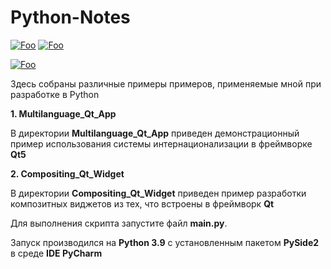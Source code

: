 # Python-Notes
[![Foo](https://img.shields.io/badge/Website-IronMesh.ru-blue.svg?style=flat-square)](https://ironmesh.ru/) 
[![Foo](https://img.shields.io/badge/%F0%9F%AA%99-%d0%90%d0%b2%d1%82%d0%be%d1%80%d1%83%20%d0%bd%d0%b0%20%d0%ba%d0%be%d1%84%d0%b5-important.svg?style=flat-square)](https://ironmesh.ru/ru/other/support-projects) 

[![Foo](https://img.shields.io/badge/ПОДПИСАТЬСЯ-НА%20ОБНОВЛЕНИЯ-brightgreen.svg?style=social&logo=telegram&color=blue)](https://t.me/ironmesh_studio_rus)

Здесь собраны различные примеры примеров, применяемые мной при разработке в Python


**1. Multilanguage_Qt_App**

В директории **Multilanguage_Qt_App** приведен демонстрационный пример использования системы интернационализации в фреймворке **Qt5**

**2. Compositing_Qt_Widget**

В директории **Compositing_Qt_Widget** приведен пример разработки композитных виджетов из тех, что встроены в фреймворк **Qt**

Для выполнения скрипта запустите файл **main.py**. 

Запуск производился на **Python 3.9** с установленным пакетом **PySide2** в среде **IDE PyCharm**